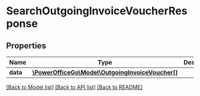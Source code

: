 # SearchOutgoingInvoiceVoucherResponse

## Properties
Name | Type | Description | Notes
------------ | ------------- | ------------- | -------------
**data** | [**\PowerOfficeGo\Model\OutgoingInvoiceVoucher[]**](OutgoingInvoiceVoucher.md) |  | [optional] 

[[Back to Model list]](../README.md#documentation-for-models) [[Back to API list]](../README.md#documentation-for-api-endpoints) [[Back to README]](../README.md)


